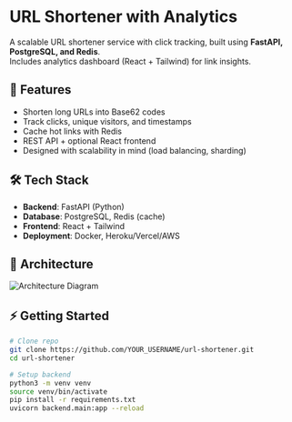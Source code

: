 # URL Shortener with Analytics

A scalable URL shortener service with click tracking, built using **FastAPI, PostgreSQL, and Redis**.  
Includes analytics dashboard (React + Tailwind) for link insights.

## 🚀 Features
- Shorten long URLs into Base62 codes
- Track clicks, unique visitors, and timestamps
- Cache hot links with Redis
- REST API + optional React frontend
- Designed with scalability in mind (load balancing, sharding)

## 🛠️ Tech Stack
- **Backend**: FastAPI (Python)
- **Database**: PostgreSQL, Redis (cache)
- **Frontend**: React + Tailwind 
- **Deployment**: Docker, Heroku/Vercel/AWS

## 📂 Architecture
![Architecture Diagram](docs/architecture.png)

## ⚡ Getting Started
```bash
# Clone repo
git clone https://github.com/YOUR_USERNAME/url-shortener.git
cd url-shortener

# Setup backend
python3 -m venv venv
source venv/bin/activate
pip install -r requirements.txt
uvicorn backend.main:app --reload
